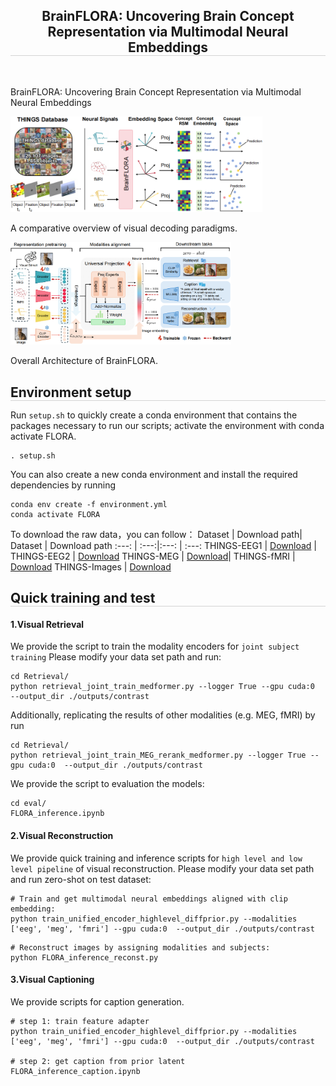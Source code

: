 <div align="center">

<h2 style="border-bottom: 1px solid lightgray;">BrainFLORA: Uncovering Brain Concept Representation via Multimodal Neural Embeddings</h2>

<!-- Badges and Links Section -->
<div style="display: flex; align-items: center; justify-content: center;">

</div>

<br/>

</div>

BrainFLORA: Uncovering Brain Concept Representation via Multimodal Neural Embeddings


<!--  -->
<img src="fig-overview_00.png" alt="fig-genexample" style="max-width: 80%; height: auto;"/>  

A comparative overview of visual decoding paradigms.


<img src="fig-framework_00.png" alt="Framework" style="max-width: 70%; height: auto;"/>

Overall Architecture of BrainFLORA.


<!-- ## Environment setup -->
<h2 style="border-bottom: 1px solid lightgray; margin-bottom: 5px;">Environment setup</h2>

Run ``setup.sh`` to quickly create a conda environment that contains the packages necessary to run our scripts; activate the environment with conda activate FLORA.


```
. setup.sh
```

You can also create a new conda environment and install the required dependencies by running
```
conda env create -f environment.yml
conda activate FLORA
```

<!-- ## Prepare for Dataset -->

To download the raw data，you can follow：
Dataset | Download path| Dataset | Download path
:---: | :---:|:---: | :---:
THINGS-EEG1 |  [Download](https://openneuro.org/datasets/ds003825/versions/1.1.0) | THINGS-EEG2 | [Download](https://osf.io/3jk45/)
THINGS-MEG |  [Download](https://openneuro.org/datasets/ds004212/versions/2.0.0)| THINGS-fMRI  |  [Download](https://openneuro.org/datasets/ds004192/versions/1.0.7)
THINGS-Images |  [Download](https://osf.io/rdxy2)

<!-- We will release the processed data (such as THINGS-EEG1, THINGS-EEG2, THINGS-MEG, THINGS-fMRI) on [Huggingface], which can be directly used for training.
 -->


<!-- ## Quick training and test  -->
<h2 style="border-bottom: 1px solid lightgray; margin-bottom: 5px;">Quick training and test</h2>


#### 1.Visual Retrieval
We provide the script to train the modality encoders for ``joint subject training`` Please modify your data set path and run:
```
cd Retrieval/
python retrieval_joint_train_medformer.py --logger True --gpu cuda:0  --output_dir ./outputs/contrast
```

Additionally, replicating the results of other modalities (e.g. MEG, fMRI) by run
```
cd Retrieval/
python retrieval_joint_train_MEG_rerank_medformer.py --logger True --gpu cuda:0  --output_dir ./outputs/contrast
```
We provide the script to evaluation the models:
```
cd eval/
FLORA_inference.ipynb
```

#### 2.Visual Reconstruction
We provide quick training and inference scripts for ``high level and low level pipeline`` of visual reconstruction. Please modify your data set path and run zero-shot on test dataset:
```
# Train and get multimodal neural embeddings aligned with clip embedding:
python train_unified_encoder_highlevel_diffprior.py --modalities ['eeg', 'meg', 'fmri'] --gpu cuda:0  --output_dir ./outputs/contrast
```

```
# Reconstruct images by assigning modalities and subjects:
python FLORA_inference_reconst.py
```
#### 3.Visual Captioning

We provide scripts for caption generation.
```
# step 1: train feature adapter
python train_unified_encoder_highlevel_diffprior.py --modalities ['eeg', 'meg', 'fmri'] --gpu cuda:0  --output_dir ./outputs/contrast

# step 2: get caption from prior latent
FLORA_inference_caption.ipynb

```

